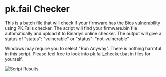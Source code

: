 # pk.fail Checker
This is a batch file that will check if your firmware has the Bios vulnerability using PK.Fails checker.
The script will find your firmware.bin file automatically and upload it to Binarlys online checker.
The output will give a status of "status": "vulnerable" or  "status":  "not-vulnerable"

Windows may require you to select "Run Anyway". There is nothing harmful in this script. Please feel free to look into pk.fail_checker.bat in files for yourself.

![Script Results](https://xurloot.com/wp-content/uploads/2024/07/pk.fail_.png)
